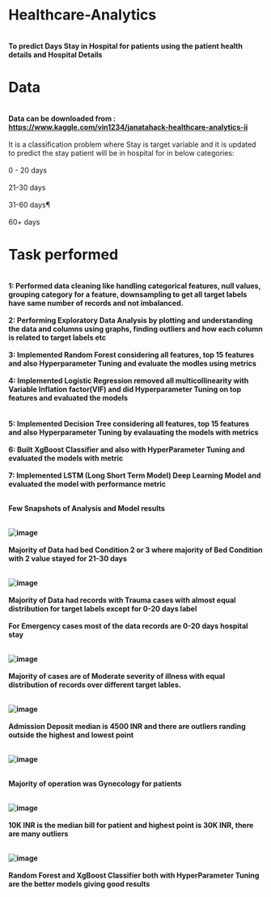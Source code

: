 # Healthcare-Analytics

<br><b>To predict Days Stay in Hospital for patients using the patient health details and Hospital Details</b></br>

# Data 

<br><b>Data can be downloaded from : https://www.kaggle.com/vin1234/janatahack-healthcare-analytics-ii </br></b>
<br>It is a classification problem where Stay is target variable and it is updated to predict the stay patient will be in hospital for in below categories:</br>
<br>0 - 20 days </br>
<br>21-30 days </br>
<br>31-60 days¶ </br>
<br>60+ days </br>

# Task performed

<br><b><Task><b>1: Performed data cleaning like handling categorical features, null values, grouping category for a feature, downsampling to get all target labels have same number of records and not imbalanced.</br>
<br>2: Performing Exploratory Data Analysis by plotting and understanding the data and columns using graphs, finding outliers and how each column is related to target labels etc </br>
<br>3: Implemented Random Forest considering all features, top 15 features and also Hyperparameter Tuning and evaluate the modles using metrics</br>
<br>4: Implemented Logistic Regression removed all multicollinearity with Variable Inflation factor(VIF) and did Hyperparameter Tuning on top features and evaluated the models</br>
<br><br>5: Implemented Decision Tree considering all features, top 15 features and also Hyperparameter Tuning  by evalauating the models with metrics</br>
<br>6: Built XgBoost Classifier and also with HyperParameter Tuning and evaluated the models with metric</br>
<br>7: Implemented LSTM (Long Short Term Model) Deep Learning Model and evaluated the model with performance metric </br>

<br> Few Snapshots of Analysis and Model results </br>

<br>![image](https://user-images.githubusercontent.com/55294349/132805360-10cba71e-f532-4108-9263-032bf4465b76.png) </br>
<br><b> Majority of Data had bed Condition 2 or 3 where majority of Bed Condition with 2 value stayed for 21-30 days</br></b>

<br>![image](https://user-images.githubusercontent.com/55294349/132805382-3fc6f9eb-5d04-4abd-be9b-2c31cdbea2eb.png)</br>
<br><b> Majority of Data had records with Trauma cases with almost equal distribution for target labels except for 0-20 days label</br></b>
<br><b> For Emergency cases most of the data records are 0-20 days hospital stay </br></b>

<br>![image](https://user-images.githubusercontent.com/55294349/132805407-79270b68-85fb-4098-aae6-f76c3bd4dc01.png)</br>
<b><br> Majority of cases are of Moderate severity of illness with equal distribution of records over different target lables. </br></b>

<br>![image](https://user-images.githubusercontent.com/55294349/132805487-4e443296-da64-4907-80fd-6f698866b531.png)</br>
<b><br> Admission Deposit median is 4500 INR and there are outliers randing outside the highest and lowest point</br></b>

<br>![image](https://user-images.githubusercontent.com/55294349/132805507-76be4039-5bda-4548-b556-b58705344533.png)</br>

<b><br> Majority of operation was Gynecology for patients </br></b>

<br> ![image](https://user-images.githubusercontent.com/55294349/132805545-5f22ad8c-fa56-4bc6-a4d0-cf2beb8d1228.png) </br>
<b><br> 10K INR is the median bill for patient and highest point is 30K INR, there are many outliers </br></b>

<br>![image](https://user-images.githubusercontent.com/55294349/132971853-3fa46c4a-87d0-49c1-b02b-eb67cb3352bf.png)</br>
<br><b> Random Forest and XgBoost Classifier both with HyperParameter Tuning are the better models giving good results </br></b>
